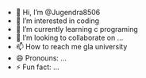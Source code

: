 - 👋 Hi, I’m @Jugendra8506
- 👀 I’m interested in coding
- 🌱 I’m currently learning c programing
- 💞️ I’m looking to collaborate on ...
- 📫 How to reach me gla university
- 😄 Pronouns: ...
- ⚡ Fun fact: ...

<!---
Jugendra8506/Jugendra8506 is a ✨ special ✨ repository because its `README.md` (this file) appears on your GitHub profile.
You can click the Preview link to take a look at your changes.
--->
